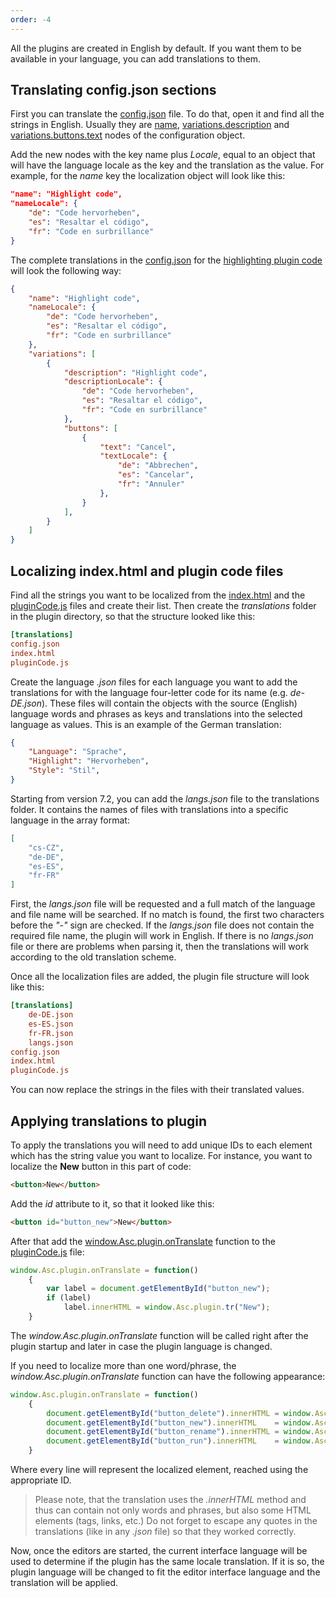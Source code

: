 ```yaml
---
order: -4
---
```


All the plugins are created in English by default. If you want them to be available in your language, you can add translations to them.

## Translating config.json sections

First you can translate the [config.json](../../Usage%20API/Config/index.md) file. To do that, open it and find all the strings in English. Usually they are [name](../../Usage%20API/Config/index.md#name), [variations.description](../../Usage%20API/Config/index.md#description) and [variations.buttons.text](../../Usage%20API/Config/index.md#buttons) nodes of the configuration object.

Add the new nodes with the key name plus *Locale*, equal to an object that will have the language locale as the key and the translation as the value. For example, for the *name* key the localization object will look like this:

``` json
"name": "Highlight code",
"nameLocale": {
    "de": "Code hervorheben",
    "es": "Resaltar el código",
    "fr": "Code en surbrillance"
}
```

The complete translations in the [config.json](../../Usage%20API/Config/index.md) for the [highlighting plugin code](https://github.com/ONLYOFFICE/onlyoffice.github.io/tree/master/sdkjs-plugins/content/highlightcode) will look the following way:

``` json
{
    "name": "Highlight code",
    "nameLocale": {
        "de": "Code hervorheben",
        "es": "Resaltar el código",
        "fr": "Code en surbrillance"
    },
    "variations": [
        {
            "description": "Highlight code",
            "descriptionLocale": {
                "de": "Code hervorheben",
                "es": "Resaltar el código",
                "fr": "Code en surbrillance"
            },
            "buttons": [
                {
                    "text": "Cancel",
                    "textLocale": {
                        "de": "Abbrechen",
                        "es": "Cancelar",
                        "fr": "Annuler"
                    },
                }
            ],
        }
    ]
}
```

## Localizing index.html and plugin code files

Find all the strings you want to be localized from the [index.html](../../Usage%20API/index.html/index.md) and the [pluginCode.js](../../Usage%20API/Plugin%20object/index.md) files and create their list. Then create the *translations* folder in the plugin directory, so that the structure looked like this:

``` ini
[translations]
config.json
index.html
pluginCode.js
```

Create the language *.json* files for each language you want to add the translations for with the language four-letter code for its name (e.g. *de-DE.json*). These files will contain the objects with the source (English) language words and phrases as keys and translations into the selected language as values. This is an example of the German translation:

``` json
{
    "Language": "Sprache",
    "Highlight": "Hervorheben",
    "Style": "Stil",
}
```

Starting from version 7.2, you can add the *langs.json* file to the translations folder. It contains the names of files with translations into a specific language in the array format:

``` json
[
    "cs-CZ",
    "de-DE",
    "es-ES",
    "fr-FR"
]
```

First, the *langs.json* file will be requested and a full match of the language and file name will be searched. If no match is found, the first two characters before the *"-"* sign are checked. If the *langs.json* file does not contain the required file name, the plugin will work in English. If there is no *langs.json* file or there are problems when parsing it, then the translations will work according to the old translation scheme.

Once all the localization files are added, the plugin file structure will look like this:

``` ini
[translations]
    de-DE.json
    es-ES.json
    fr-FR.json
    langs.json
config.json
index.html
pluginCode.js
```

You can now replace the strings in the files with their translated values.

## Applying translations to plugin

To apply the translations you will need to add unique IDs to each element which has the string value you want to localize. For instance, you want to localize the **New** button in this part of code:

``` html
<button>New</button>
```

Add the *id* attribute to it, so that it looked like this:

``` html
<button id="button_new">New</button>
```

After that add the [window.Asc.plugin.onTranslate](/plugin/events/ontranslate) function to the [pluginCode.js](../../Usage%20API/Plugin%20object/index.md) file:

``` javascript
window.Asc.plugin.onTranslate = function()
    {
        var label = document.getElementById("button_new");
        if (label)
            label.innerHTML = window.Asc.plugin.tr("New");
    }
```

The *window\.Asc.plugin.onTranslate* function will be called right after the plugin startup and later in case the plugin language is changed.

If you need to localize more than one word/phrase, the *window\.Asc.plugin.onTranslate* function can have the following appearance:

``` javascript
window.Asc.plugin.onTranslate = function()
    {
        document.getElementById("button_delete").innerHTML = window.Asc.plugin.tr("Delete");
        document.getElementById("button_new").innerHTML    = window.Asc.plugin.tr("New");
        document.getElementById("button_rename").innerHTML = window.Asc.plugin.tr("Rename");
        document.getElementById("button_run").innerHTML    = window.Asc.plugin.tr("Run");
    }
```

Where every line will represent the localized element, reached using the appropriate ID.

> Please note, that the translation uses the *.innerHTML* method and thus can contain not only words and phrases, but also some HTML elements (tags, links, etc.) Do not forget to escape any quotes in the translations (like in any *.json* file) so that they worked correctly.

Now, once the editors are started, the current interface language will be used to determine if the plugin has the same locale translation. If it is so, the plugin language will be changed to fit the editor interface language and the translation will be applied.
